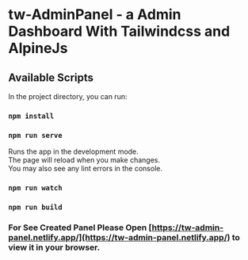 # tw-AdminPanel - a Admin Dashboard With Tailwindcss and AlpineJs

## Available Scripts

In the project directory, you can run:

### `npm install`

### `npm run serve`

Runs the app in the development mode.\
The page will reload when you make changes.\
You may also see any lint errors in the console.

### `npm run watch`

### `npm run build`

### For See Created Panel Please Open [https://tw-admin-panel.netlify.app/](https://tw-admin-panel.netlify.app/) to view it in your browser.
